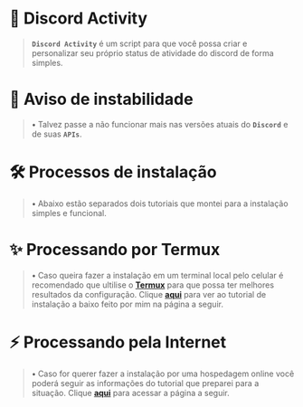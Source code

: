 <h1>🌙 Discord Activity</h1>

> **`Discord Activity`** é um script para que você possa criar e personalizar seu próprio status de atividade do discord de forma simples.
<h1>🚫 Aviso de instabilidade</h1>

> **•** Talvez passe a não funcionar mais nas versões atuais do **`Discord`** e de suas **`APIs`**.

<h1>🛠️ Processos de instalação</h1>

> **•** Abaixo estão separados dois tutoriais que montei para a instalação simples e funcional.
<h1>✨ Processando por Termux</h1>

> **•** Caso queira fazer a instalação em um terminal local pelo celular é recomendado que ultilise o <b><a href="https://termux.com">Termux</a></b> para que possa ter melhores resultados da configuração. Clique <b><a href="https://github.com/TCDhub/Discord-Activity/blob/main/termux">aqui</a></b> para ver ao tutorial de instalação a baixo feito por mim na página a seguir.
<h1>⚡ Processando pela Internet</h1>

> **•** Caso for querer fazer a instalação por uma hospedagem online você poderá seguir as informações do tutorial que preparei para a situação. Clique <b><a href="https://github.com/TCDhub/Discord-Activity/blob/main/others">aqui</a></b> para acessar a página a seguir.
